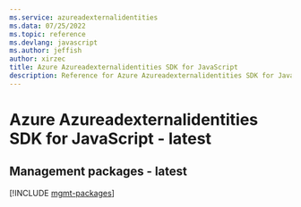 ```yaml
---
ms.service: azureadexternalidentities
ms.data: 07/25/2022
ms.topic: reference
ms.devlang: javascript
ms.author: jeffish
author: xirzec
title: Azure Azureadexternalidentities SDK for JavaScript
description: Reference for Azure Azureadexternalidentities SDK for JavaScript
---
```

# Azure Azureadexternalidentities SDK for JavaScript - latest

## Management packages - latest
[!INCLUDE [mgmt-packages](azureadexternalidentities-mgmt-index.md)]